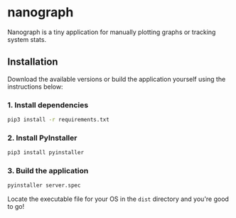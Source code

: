 # nanograph

Nanograph is a tiny application for manually plotting graphs or tracking system stats.

## Installation

Download the available versions or build the application yourself using the instructions below:

### 1. Install dependencies

```bash
pip3 install -r requirements.txt
```

### 2. Install PyInstaller

```bash
pip3 install pyinstaller
```

### 3. Build the application

```bash
pyinstaller server.spec
```

Locate the executable file for your OS in the `dist` directory and you're good to go!